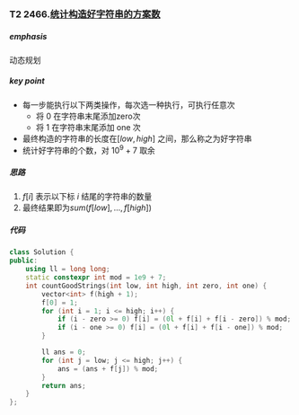 ### T2 2466.[统计构造好字符串的方案数](https://leetcode.cn/problems/count-ways-to-build-good-strings/)

##### emphasis

动态规划

##### key point

* 每一步能执行以下两类操作，每次选一种执行，可执行任意次
  * 将 0 在字符串末尾添加zero次
  * 将 1 在字符串末尾添加 one 次
* 最终构造的字符串的长度在$[low,high]$ 之间，那么称之为好字符串
* 统计好字符串的个数，对 $10^9 + 7$ 取余

##### 思路

1. $f[i]$ 表示以下标 $i$ 结尾的字符串的数量
2. 最终结果即为$sum(f[low],...,f[high])$ 

##### 代码

```cpp
class Solution {
public:
    using ll = long long;
    static constexpr int mod = 1e9 + 7;
    int countGoodStrings(int low, int high, int zero, int one) {
        vector<int> f(high + 1);
        f[0] = 1;
        for (int i = 1; i <= high; i++) {
            if (i - zero >= 0) f[i] = (0l + f[i] + f[i - zero]) % mod;
            if (i - one >= 0) f[i] = (0l + f[i] + f[i - one]) % mod;
        }

        ll ans = 0;
        for (int j = low; j <= high; j++) {
            ans = (ans + f[j]) % mod;
        }
        return ans;
    }
};
```

